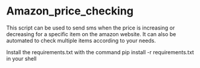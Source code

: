 # Amazon_price_checking

This script can be used to send sms when the price is increasing or decreasing for a specific item on the amazon website. It can also be automated to check multiple items according to your needs.


Install the requirements.txt with the command pip install -r requirements.txt in your shell
